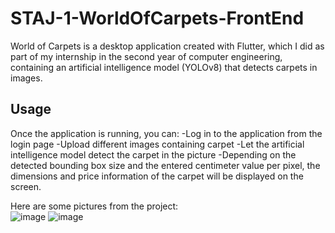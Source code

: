 # STAJ-1-WorldOfCarpets-FrontEnd

World of Carpets is a desktop application created with Flutter, which I did as part of my internship in the second year of computer engineering, containing an artificial intelligence model (YOLOv8) that detects carpets in images.

## Usage
Once the application is running, you can:
    -Log in to the application from the login page
    -Upload different images containing carpet
    -Let the artificial intelligence model detect the carpet in the picture
    -Depending on the detected bounding box size and the entered centimeter value per pixel, the dimensions and price information of the carpet will be displayed on the         screen.
    
 Here are some pictures from the project:  
![image](https://github.com/user-attachments/assets/23a325fa-cd3d-4809-961b-ca78aebf0b37)
![image](https://github.com/user-attachments/assets/63a51730-7006-4427-80ed-ed6763936b69)


